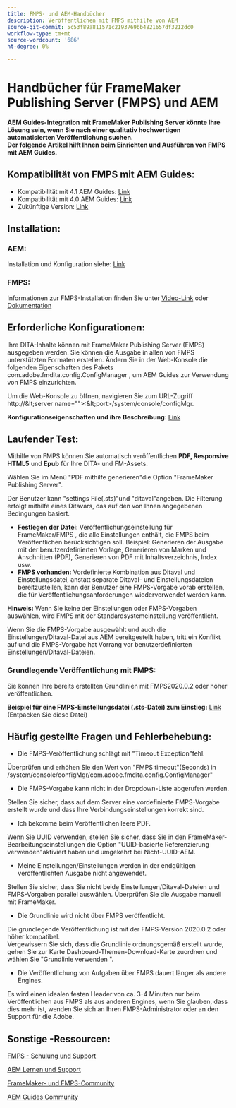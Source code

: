 ```yaml
---
title: FMPS- und AEM-Handbücher
description: Veröffentlichen mit FMPS mithilfe von AEM
source-git-commit: 5c53f89a811571c2193769bb4821657df3212dc0
workflow-type: tm+mt
source-wordcount: '686'
ht-degree: 0%

---
```



# Handbücher für FrameMaker Publishing Server (FMPS) und AEM

**AEM Guides-Integration mit FrameMaker Publishing Server könnte Ihre Lösung sein, wenn Sie nach einer qualitativ hochwertigen automatisierten Veröffentlichung suchen.\
Der folgende Artikel hilft Ihnen beim Einrichten und Ausführen von FMPS mit AEM Guides.**

## Kompatibilität von FMPS mit AEM Guides:

- Kompatibilität mit 4.1 AEM Guides: [Link](https://experienceleague.adobe.com/docs/experience-manager-guides-learn/tutorials/release-info/release-notes/on-prem-release-notes/release-notes-4.1.html?lang=en/#compatibility-matrix)
- Kompatibilität mit 4.0 AEM Guides: [Link](https://helpx.adobe.com/xml-documentation-for-experience-manager/release-note/release-notes-xml-documentation-solution-4-0.html/#Compatibility%20matrix)
- Zukünftige Version: [Link](https://experienceleague.adobe.com/docs/experience-manager-guides-learn/tutorials/release-info/latest-release-info.html?lang=en)

## Installation:

### AEM:

Installation und Konfiguration siehe: [Link](https://helpx.adobe.com/content/dam/help/en/xml-documentation-solution/4-1-2/Adobe-Experience-Manager-Guides_Installation-Configuration-Guide_EN.pdf)

### FMPS:

Informationen zur FMPS-Installation finden Sie unter [Video-Link](https://www.youtube.com/watch?v=2deelyM5VA8&amp;t) oder [Dokumentation](https://help.adobe.com/en_US/framemaker/server/index.html#t=fmps-user-guide%2Finstall_config_fmps.html%23install_config_fmps&amp;rhtocid=_2)

## Erforderliche Konfigurationen:

Ihre DITA-Inhalte können mit FrameMaker Publishing Server (FMPS) ausgegeben werden. Sie können die Ausgabe in allen von FMPS unterstützten Formaten erstellen. Ändern Sie in der Web-Konsole die folgenden Eigenschaften des Pakets com.adobe.fmdita.config.ConfigManager , um AEM Guides zur Verwendung von FMPS einzurichten.

Um die Web-Konsole zu öffnen, navigieren Sie zum URL-Zugriff http://\&lt;server name=&quot;&quot;>:\&lt;port>/system/console/configMgr.

**Konfigurationseigenschaften und ihre Beschreibung:** [Link](https://helpx.adobe.com/content/dam/help/en/xml-documentation-solution/4-1-2/Adobe-Experience-Manager-Guides_Installation-Configuration-Guide_EN.pdf#page=89)

## Laufender Test:

Mithilfe von FMPS können Sie automatisch veröffentlichen **PDF, Responsive HTML5** und **Epub** für Ihre DITA- und FM-Assets.

Wählen Sie im Menü &quot;PDF mithilfe generieren&quot;die Option &quot;FrameMaker Publishing Server&quot;.

Der Benutzer kann &quot;settings File(.sts)&quot;und &quot;ditaval&quot;angeben. Die Filterung erfolgt mithilfe eines Ditavars, das auf den von Ihnen angegebenen Bedingungen basiert.

- **Festlegen der Datei**: Veröffentlichungseinstellung für FrameMaker/FMPS , die alle Einstellungen enthält, die FMPS beim Veröffentlichen berücksichtigen soll. Beispiel: Generieren der Ausgabe mit der benutzerdefinierten Vorlage, Generieren von Marken und Anschnitten (PDF), Generieren von PDF mit Inhaltsverzeichnis, Index usw.
- **FMPS vorhanden:** Vordefinierte Kombination aus Ditaval und Einstellungsdatei, anstatt separate Ditaval- und Einstellungsdateien bereitzustellen, kann der Benutzer eine FMPS-Vorgabe vorab erstellen, die für Veröffentlichungsanforderungen wiederverwendet werden kann.

**Hinweis:** Wenn Sie keine der Einstellungen oder FMPS-Vorgaben auswählen, wird FMPS mit der Standardsystemeinstellung veröffentlicht.

Wenn Sie die FMPS-Vorgabe ausgewählt und auch die Einstellungen/Ditaval-Datei aus AEM bereitgestellt haben, tritt ein Konflikt auf und die FMPS-Vorgabe hat Vorrang vor benutzerdefinierten Einstellungen/Ditaval-Dateien.

### Grundlegende Veröffentlichung mit FMPS:

Sie können Ihre bereits erstellten Grundlinien mit FMPS2020.0.2 oder höher veröffentlichen.

**Beispiel für eine FMPS-Einstellungsdatei (.sts-Datei) zum Einstieg:** [Link](https://acrobat.adobe.com/link/track?uri=urn:aaid:scds:US:ef750752-7a7e-4e51-923e-6b7d9861ed54) (Entpacken Sie diese Datei)

## Häufig gestellte Fragen und Fehlerbehebung:

- Die FMPS-Veröffentlichung schlägt mit &quot;Timeout Exception&quot;fehl.

Überprüfen und erhöhen Sie den Wert von &quot;FMPS timeout&quot;(Seconds) in /system/console/configMgr/com.adobe.fmdita.config.ConfigManager&quot;

- Die FMPS-Vorgabe kann nicht in der Dropdown-Liste abgerufen werden.

Stellen Sie sicher, dass auf dem Server eine vordefinierte FMPS-Vorgabe erstellt wurde und dass Ihre Verbindungseinstellungen korrekt sind.

- Ich bekomme beim Veröffentlichen leere PDF.

Wenn Sie UUID verwenden, stellen Sie sicher, dass Sie in den FrameMaker-Bearbeitungseinstellungen die Option &quot;UUID-basierte Referenzierung verwenden&quot;aktiviert haben und umgekehrt bei Nicht-UUID-AEM.

- Meine Einstellungen/Einstellungen werden in der endgültigen veröffentlichten Ausgabe nicht angewendet.

Stellen Sie sicher, dass Sie nicht beide Einstellungen/Ditaval-Dateien und FMPS-Vorgaben parallel auswählen. Überprüfen Sie die Ausgabe manuell mit FrameMaker.

- Die Grundlinie wird nicht über FMPS veröffentlicht.

Die grundlegende Veröffentlichung ist mit der FMPS-Version 2020.0.2 oder höher kompatibel.\
Vergewissern Sie sich, dass die Grundlinie ordnungsgemäß erstellt wurde, gehen Sie zur Karte Dashboard-Themen-Download-Karte zuordnen und wählen Sie &quot;Grundlinie verwenden &quot;.

- Die Veröffentlichung von Aufgaben über FMPS dauert länger als andere Engines.

Es wird einen idealen festen Header von ca. 3-4 Minuten nur beim Veröffentlichen aus FMPS als aus anderen Engines, wenn Sie glauben, dass dies mehr ist, wenden Sie sich an Ihren FMPS-Administrator oder an den Support für die Adobe.

## Sonstige -Ressourcen:

[FMPS - Schulung und Support](https://helpx.adobe.com/support/framemaker-publishing-server.html)

[AEM Lernen und Support](https://helpx.adobe.com/in/support/xml-documentation-for-experience-manager.html)

[FrameMaker- und FMPS-Community](https://community.adobe.com/t5/framemaker/ct-p/ct-framemaker?page=1&amp;sort=latest_replies&amp;lang=all&amp;tabid=all)

[AEM Guides Community](https://experienceleaguecommunities.adobe.com/t5/experience-manager-guides/ct-p/aem-xml-documentation)
